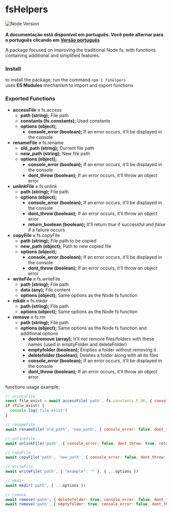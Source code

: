 # fsHelpers # 
![Node Version](https://img.shields.io/badge/node-v20.11.1-yellow)
<br/>
<br/>
<b>A documentação está disponível em português. Você pode alternar para o português clicando em [Versão português](README.pt.md)</b>

A package focused on improving the traditional Node fs, with functions containing additional and simplified features.

<h3> Install </h3>
to install the package, run the command <code>npm i fshelpers</code>
</br>
uses <b>ES Modules</b> mechanism to import and export functions

<h3> Exported Functions </h3>

<ul>
  <li><b>accessFile = </b> fs.access
    <ul>
      <li><b>path (string);</b> File path</li>
      <li><b>constants (fs.constants);</b> Used constants</li>
      <li><b>options (object);</b>
        <ul>
          <li><b>console_error (boolean);</b> If an error occurs, it'll be displayed in the console</li>
        </ul>
      </li>
    </ul>
  </li>
  <li><b>renameFile = </b> fs.rename
    <ul>
      <li><b>old_path (string);</b> Current file path</li>
      <li><b>new_path (string);</b> New file path</li>
      <li><b>options (object);</b>
        <ul>
          <li><b>console_error (boolean);</b> If an error occurs, it'll be displayed in the console</li>
          <li><b>dont_throw (boolean);</b> If an error occurs, it'll throw an object error</li>
        </ul>
      </li>
    </ul>
  </li>
  <li><b>unlinkFile = </b> fs.unlink
    <ul>
      <li><b>path (string);</b> File path</li>
      <li><b>options (object);</b>
        <ul>
          <li><b>console_error (boolean);</b> If an error occurs, it'll be displayed in the console</li>
          <li><b>dont_throw (boolean);</b> If an error occurs, it'll throw an object error</li>
          <li><b>return_boolean (boolean);</b> It'll return <i>true</i> if successful and <i>false</i> if a failure occurs</li>
        </ul>
      </li>
    </ul>
  </li>
  <li><b>copyFile = </b> fs.copyFile
    <ul>
      <li><b>path (string);</b> File path to be copied</li>
      <li><b>new_path (object);</b> Path to new copied file</li>
      <li><b>options (object);</b>
        <ul>
          <li><b>console_error (boolean);</b> If an error occurs, it'll be displayed in the console</li>
          <li><b>dont_throw (boolean);</b> If an error occurs, it'll throw an object error</li>
        </ul>
      </li>
    </ul>
  </li>
  <li><b>writeFile = </b> fs.writeFile
    <ul>
      <li><b>path (string);</b> File path</li>
      <li><b>data (any);</b> File content</li>
      <li><b>options (object);</b> Same options as the Node fs function</li>
    </ul>
  </li>
  <li><b>mkdir = </b> fs.mkdir
    <ul>
      <li><b>path (string);</b> File path</li>
      <li><b>options (object);</b> Same options as the Node fs function</li>
    </ul>
  </li>
  <li><b>remove = </b> fs.rm
    <ul>
      <li><b>path (string);</b> File path</li>
      <li><b>options (object);</b> Same options as the Node fs function and additional options
        <ul>
          <li><b>dontremove (array);</b> It'll not remove files/folders with these names (used in emptyFolder and deleteFolder)</li>
          <li><b>emptyfolder (boolean);</b> Empties a folder without removing it</li>
          <li><b>deletefolder (boolean);</b> Deletes a folder along with all its files</li>
          <li><b>console_error (boolean);</b> If an error occurs, it'll be displayed in the console</li>
          <li><b>dont_throw (boolean);</b> If an error occurs, it'll throw an object error</li>
        </ul>
      </li>
    </ul>
  </li>
</ul>
functions usage example;

```javascript
// accessFile
const file_exist = await accessFile('path', fs.constants.F_OK, { console_error: false })
if (file_exist) {
  console.log('file exist')
}

// renameFile
await renameFile('old_path', 'new_path', { console_error: false, dont_throw: true })

// unlinkFile
await unlinkFile('path', { console_error: false, dont_throw: true, return_boolean: true })

// copyFile
await copyFile('path', 'new_path', { console_error: false, dont_throw: true })

// writeFile
await writeFile('path', { "example": "" }, { ...options })

// mkdir
await mkdir('path', { ...options })

// remove
await remove('path', { deletefolder: true, console_error: false, dont_throw: true })
await remove('path', { emptyfolder: true, console_error: false, dont_throw: true })
```

